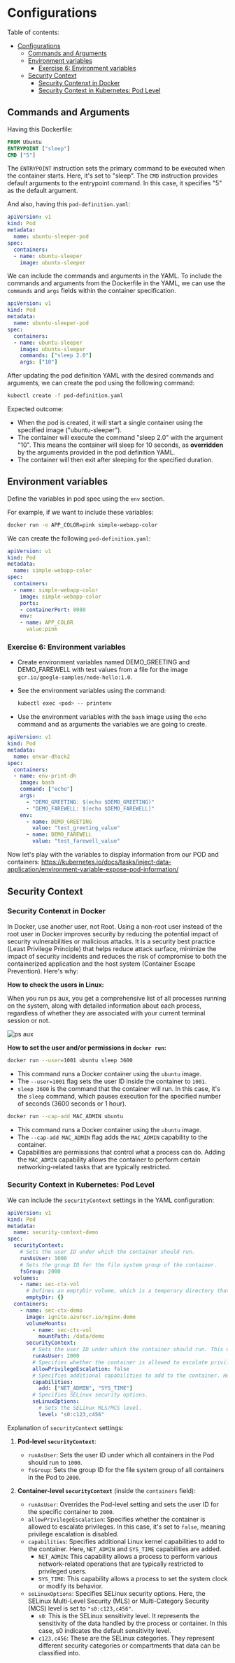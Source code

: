 # Configurations
Table of contents:
- [Configurations](#configurations)
  - [Commands and Arguments](#commands-and-arguments)
  - [Environment variables](#environment-variables)
    - [Exercise 6: Environment variables](#exercise-6-environment-variables)
  - [Security Context](#security-context)
    - [Security Contenxt in Docker](#security-contenxt-in-docker)
    - [Security Context in Kubernetes: Pod Level](#security-context-in-kubernetes-pod-level)


## Commands and Arguments
Having this Dockerfile:
```dockerfile
FROM Ubuntu
ENTRYPOINT ["sleep"]
CMD ["5"]
```
The `ENTRYPOINT` instruction sets the primary command to be executed when the container starts. Here, it's set to "sleep".
The `CMD` instruction provides default arguments to the entrypoint command. In this case, it specifies "5" as the default argument.


And also, having this `pod-definition.yaml`:
```yaml
apiVersion: v1
kind: Pod
metadata:
  name: ubuntu-sleeper-pod
spec:
  containers:
  - name: ubuntu-sleeper
    image: ubuntu-sleeper
```

We can include the commands and arguments in the YAML. To include the commands and arguments from the Dockerfile in the YAML, we can use the `commands` and `args` fields within the container specification.

```yaml
apiVersion: v1
kind: Pod
metadata:
  name: ubuntu-sleeper-pod
spec:
  containers:
  - name: ubuntu-sleeper
    image: ubuntu-sleeper
    commands: ["sleep 2.0"]
    args: ["10"]
```

After updating the pod definition YAML with the desired commands and arguments, we can create the pod using the following command:
```bash
kubectl create -f pod-definition.yaml
```

Expected outcome:
- When the pod is created, it will start a single container using the specified image ("ubuntu-sleeper").
- The container will execute the command "sleep 2.0" with the argument "10". This means the container will sleep for 10 seconds, as **overridden** by the arguments provided in the pod definition YAML.
- The container will then exit after sleeping for the specified duration.


## Environment variables
Define the variables in pod spec using the `env` section. 

For example, if we want to include these variables:
```bash
docker run -e APP_COLOR=pink simple-webapp-color
```

We can create the following `pod-definition.yaml`:

```yaml
apiVersion: v1
kind: Pod
metadata:
  name: simple-webapp-color
spec:
  containers:
  - name: simple-webapp-color
    image: simple-webapp-color
    ports:
    - containerPort: 8080
    env:
    - name: APP_COLOR
      value:pink
```



### Exercise 6: Environment variables

- Create environment variables named DEMO_GREETING and DEMO_FAREWELL with test values from a file for the image `gcr.io/google-samples/node-hello:1.0`.

- See the environment variables using the command:
  ```bash
  kubectl exec <pod> -- printenv
  ```

- Use the environment variables with the `bash` image using the `echo` command and as arguments the variables we are going to create.

```yaml
apiVersion: v1
kind: Pod
metadata:
  name: envar-dhack2
spec:
  containers:
  - name: env-print-dh
    image: bash
    command: ["echo"]
    args:
      - "DEMO_GREETING: $(echo $DEMO_GREETING)"
      - "DEMO_FAREWELL: $(echo $DEMO_FAREWELL)"
    env:
      - name: DEMO_GREETING
        value: "test_greeting_value"
      - name: DEMO_FAREWELL
        value: "test_farewell_value"
```

Now let's play with the variables to display information from our POD and containers:
https://kubernetes.io/docs/tasks/inject-data-application/environment-variable-expose-pod-information/

## Security Context

### Security Contenxt in Docker
In Docker, use another user, not Root. Using a non-root user instead of the root user in Docker improves security by reducing the potential impact of security vulnerabilities or malicious attacks. It is a security best practice (Least Privilege Principle) that helps reduce attack surface, minimize the impact of security incidents and reduces the risk of compromise to both the containerized application and the host system (Container Escape Prevention). Here's why:

**How to check the users in Linux:**

When you run ps aux, you get a comprehensive list of all processes running on the system, along with detailed information about each process, regardless of whether they are associated with your current terminal session or not.


![ps aux](./images/07_01%20ps%20aux.png)

**How to set the user and/or permissions in `docker run`:**
```bash
docker run --user=1001 ubuntu sleep 3600
```
   - This command runs a Docker container using the `ubuntu` image.
   - The `--user=1001` flag sets the user ID inside the container to `1001`.
   - `sleep 3600` is the command that the container will run. In this case, it's the `sleep` command, which pauses execution for the specified number of seconds (3600 seconds or 1 hour).
  
```bash
docker run --cap-add MAC_ADMIN ubuntu
```
   - This command runs a Docker container using the `ubuntu` image.
   - The `--cap-add MAC_ADMIN` flag adds the `MAC_ADMIN` capability to the container.
   - Capabilities are permissions that control what a process can do. Adding the `MAC_ADMIN` capability allows the container to perform certain networking-related tasks that are typically restricted.



### Security Context in Kubernetes: Pod Level

We can include the `securityContext` settings in the YAML configuration:

```yaml
apiVersion: v1
kind: Pod
metadata:
  name: security-context-demo
spec:
  securityContext:
    # Sets the user ID under which the container should run.
    runAsUser: 1000
    # Sets the group ID for the file system group of the container.
    fsGroup: 2000
  volumes:
    - name: sec-ctx-vol
      # Defines an emptyDir volume, which is a temporary directory that shares its data across containers in the same Pod.
      emptyDir: {}
  containers:
    - name: sec-ctx-demo
      image: ignite.azurecr.io/nginx-demo
      volumeMounts:
        - name: sec-ctx-vol
          mountPath: /data/demo
      securityContext:
        # Sets the user ID under which the container should run. This overrides the Pod-level setting.
        runAsUser: 2000
        # Specifies whether the container is allowed to escalate privileges. In this case, privilege escalation is disabled.
        allowPrivilegeEscalation: false
        # Specifies additional capabilities to add to the container. Here, NET_ADMIN and SYS_TIME capabilities are added.
        capabilities:
          add: ["NET_ADMIN", "SYS_TIME"]
        # Specifies SELinux security options.
        seLinuxOptions:
          # Sets the SELinux MLS/MCS level.
          level: "s0:c123,c456"
```

Explanation of `securityContext` settings:

1. **Pod-level `securityContext`**:
   - `runAsUser`: Sets the user ID under which all containers in the Pod should run to `1000`.
   - `fsGroup`: Sets the group ID for the file system group of all containers in the Pod to `2000`.

2. **Container-level `securityContext`** (inside the `containers` field):
   - `runAsUser`: Overrides the Pod-level setting and sets the user ID for the specific container to `2000`.
   - `allowPrivilegeEscalation`: Specifies whether the container is allowed to escalate privileges. In this case, it's set to `false`, meaning privilege escalation is disabled.
   - `capabilities`: Specifies additional Linux kernel capabilities to add to the container. Here, `NET_ADMIN` and `SYS_TIME` capabilities are added.
     - `NET_ADMIN`: This capability allows a process to perform various network-related operations that are typically restricted to privileged users.
     - `SYS_TIME`: This capability allows a process to set the system clock or modify its behavior.
   - `seLinuxOptions`: Specifies SELinux security options. Here, the SELinux Multi-Level Security (MLS) or Multi-Category Security (MCS) level is set to `"s0:c123,c456"`.
     - `s0`: This is the SELinux sensitivity level. It represents the sensitivity of the data handled by the process or container. In this case, s0 indicates the default sensitivity level.
     - `c123,c456`: These are the SELinux categories. They represent different security categories or compartments that data can be classified into.

